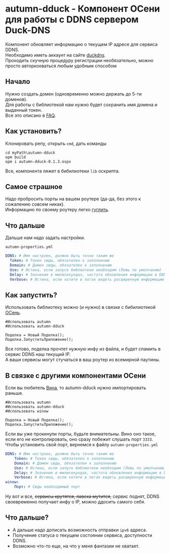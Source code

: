 # autumn-dduck - Компонент ОСени для работы с DDNS сервером Duck-DNS

Компонент обновляет информацию о текущем IP адресе для сервиса DDNS.  
Необходимо иметь аккаунт на сайте [duckdns](https://www.duckdns.org).  
Проходить скучную процедуру регистрации необязательно, можно просто авторизоваться любым удобным способом

## Начало

Нужно создать домен (одновременно можно держать до 5-ти доменов).  
Для работы с библиотекой нам нужно будет сохранить имя домена и выданный токен.  
Все это описано в [FAQ](https://www.duckdns.org/faqs.jsp).

## Как установить?

Клонировать репу, открыть `cmd`, дать команды

```batch
cd myPath\autumn-dduck
opm build
opm i autumn-dduck-0.1.3.ospx
```

Все, компонента ляжет в бибилиотеки `lib` оскрипта.

## Самое страшное

Надо пробросить порты на вашем роутере (да-да, без этого к сожалению совсем никак).  
Информацию по своему роутеру легко [гуглить](https://yandex.kz/search/?text=как+пробросить+порты+на+роутере+на+модеме+%25МойМодем%25&lr=162&clid=2378387-1&win=571).

## Что дальше

Дальше нам надо задать настройки.

`autumn-properties.yml`

```yaml
DDNS: # Имя настроек, должно быть точно таким же
  Token: # Токен сюды, обязателен к заполнению
  Domain: # Домен сюды, обязателен к заполнению
  Use: # Истина, если запуск библиотеки необходим (Ложь по умолчанию)
  Delay: # Значение в милисекундах, частота обновления информации в DDNS (300000мс по умолчанию)
  Verbose: # Истина, если хотите в логах видеть расширенную информацию по обновлению IP адреса (Ложь по умолчанию)
```

## Как запустить?

Использовать библиотеку можно (и нужно) в связке с бибилиотекой [ОСень](https://github.com/nixel2007/autumn).

```bsl
#Использовать autumn
#Использовать autumn-dduck

Поделка = Новый Поделка();
Поделка.ЗапуститьПриложение();
```

Все готово, поделка прочтет нужную инфу из файла, и будет спамить в сервис DDNS наш текущий IP.  
А ваши сервисы могут стучаться в ваш роутер из всемирной паутины.

## В связке с другими компонентами ОСени

Если вы любитель [Вина](https://github.com/autumn-library/winow), то autumn-dduck нужно импортировать раньше.

```bsl
#Использовать autumn
#Использовать autumn-dduck
#Использовать winow

Поделка = Новый Поделка();
Поделка.ЗапуститьПриложение();
```

Если вы уже прокинули порты, будьте внимательны. Вино оно такое, если его не контролировать, оно сразу побежит слушать порт `3333`.  
Чтобы установить свой порт, вернемся к файлу `autumn-properties.yml`

```yaml
DDNS: # Имя настроек, должно быть точно таким же
    Token: # Токен сюды, обязателен к заполнению
    Domain: # Домен сюды, обязателен к заполнению
    Use: # Истина, если запуск библиотеки необходим (Ложь по умолчанию)
    Delay: # Значение в милисекундах, частота обновления информации в DDNS (300000мс по умолчанию)
    Verbose: # Истина, если хотите в логах видеть расширенную информацию по обновлению IP адреса (Ложь по умолчанию)
winow:
    Порт: # Сюды необходимый порт
```

Ну вот и все, ~~сервисы крутятся, лавеха мутится,~~ сервис поднят, DDNS своевременно получает инфу о IP, можно ддосить самого себя.

## Что дальше?

* А дальше надо дописать возможность отправки `ipv6` адреса.
* Получение статуса о текущем состоянии сервиса, доступности DDNS.
* Возможно что-то еще, на что у меня фантазии не хватает.
